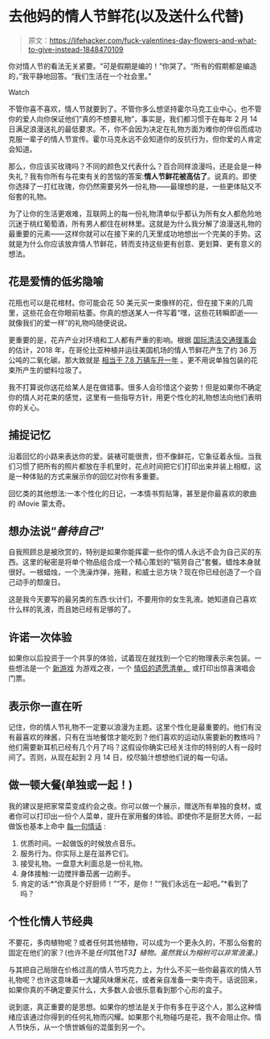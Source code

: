 # 去他妈的情人节鲜花(以及送什么代替)

> 原文：<https://lifehacker.com/fuck-valentines-day-flowers-and-what-to-give-instead-1848470109>

你对情人节的看法无关紧要。“可是假期是编的！”你哭了。“所有的假期都是编造的，”我平静地回答。“我们生活在一个社会里。”

Watch

不管你喜不喜欢，情人节就要到了。不管你多么想坚持霍尔马克工业中心，也不管你的爱人向你保证他们“真的不想要礼物”，事实是，我们都习惯于在每年 2 月 14 日满足浪漫送礼的最低要求。不，你不会因为决定在礼物方面为难你的伴侣而成功克服一辈子的情人节宣传。霍尔马克永远不会知道你的反抗行为，但你爱的人肯定会知道。

那么，你应该买玫瑰吗？不同的颜色又代表什么？百合同样浪漫吗，还是会是一种失礼？我有你所有与花束有关的苦恼的答案:**情人节鲜花被高估了**。说真的。即使你选择了一打红玫瑰，你仍然需要另外一份礼物——最理想的是，一些更体贴又不俗套的礼物。

为了让你的生活更艰难，互联网上的每一份礼物清单似乎都认为所有女人都危险地沉迷于桃红葡萄酒，所有男人都住在树林里。这就是为什么我分解了浪漫送礼物的最重要的元素——这样你就可以在接下来的几天里成功地想出一个完美的手势。这就是为什么你应该放弃情人节鲜花，转而支持这些更有创意、更划算、更有意义的想法。

## **花是爱情的低劣隐喻**

花瓶也可以是花棺材。你可能会花 50 美元买一束像样的花，但在接下来的几周里，这些花会在你眼前枯萎。你真的想送某人一件写着“嘿，这些花转瞬即逝——就像我们的爱一样”的礼物吗随便说说。

更重要的是，花卉产业对环境和工人都有严重的影响。根据 [国际清洁交通理事会](https://theicct.org/blog/staff/yes-your-mother-loves-flowers-maybe-not-cost-flying-them) 的估计，2018 年，在哥伦比亚种植并运往美国机场的情人节鲜花产生了约 36 万公吨的二氧化碳。那大致就是 [相当于 7.8 万辆车开一年](https://ideas.ted.com/the-environmental-impact-of-cut-flowers-not-so-rosy/) 。更不用说单独包装的花束所产生的塑料垃圾了。

我不打算说你送花给某人是在做错事。很多人会珍惜这个姿势！但是如果你不确定你的情人对花束的感觉，这里有一些指导方针，用更个性化的礼物想法向他们表明你的关心。

## **捕捉记忆**

沿着回忆的小路来表达你的爱。装裱可能很贵，但不像鲜花，它象征着永恒。当我们习惯了把所有的照片都放在手机里时，花点时间把它们打印出来并装上相框，这是一种体贴的方式来展示你的回忆对你有多重要。

回忆类的其他想法:一本个性化的日记，一本情书剪贴簿，甚至是你最喜欢的歌曲的 iMovie 蒙太奇。

## **想办法说“*善待自己*”**

自我照顾总是被欣赏的，特别是如果你能挥霍一些你的情人永远不会为自己买的东西。这里的秘密是将单个物品组合成一个精心策划的“犒劳自己”套餐。蜡烛本身就很好。一根蜡烛，一个洗澡炸弹，拖鞋，和威士忌方块？现在你已经创造了一个自己动手的颓废日。

这是我今天要写的最另类的东西:伙计们，不要用你的女生乳液。她知道自己喜欢什么样的乳液，而且她已经有足够的了。

## **许诺一次体验**

如果你以后投资于一个共享的体验，试着现在就找到一个它的物理表示来包装。一些想法是一个 [新游戏](https://www.target.com/p/tell-me-without-telling-me-game/-/A-82890164?ref=tgt_adv_XS000000&AFID=google_pla_df&fndsrc=tgtao&DFA=71700000012732838&CPNG=PLA_Toys%2BShopping_Local%7CToys_Ecomm_Hardlines&adgroup=SC_Toys&LID=700000001170770pgs&LNM=PRODUCT_GROUP&network=g&device=c&location=9004401&targetid=pla-517349206223&ds_rl=1246978&ds_rl=1248099&gclid=Cj0KCQiA9OiPBhCOARIsAI0y71CukT-va3-rDoHaghm2qzl6hhaqhwRvXmr-ay6pfz4brUnFB6uOGFUaApvEEALw_wcB&gclsrc=aw.ds) 为游戏之夜，一个 [情侣的遗愿清单，](https://www.amazon.com/dp/B07KS9WJ3T?asc_campaign=InlineText&asc_refurl=https://lifehacker.com/fuck-valentines-day-flowers-and-what-to-give-instead-1848470109&asc_source=&tag=kinjalifehackerlink-20) 或打印出惊喜演唱会门票。

## **表示你一直在听**

记住，你的情人节礼物不一定要以浪漫为主题。这里个性化是最重要的。他们有没有最喜欢的辣酱，只有在当地餐馆才能吃到？他们喜欢的运动队需要新的教练吗？他们需要新耳机已经有几个月了吗？这假设你确实已经关注你的特别的人有一段时间了。否则，从现在起到 2 月 14 日，绞尽脑汁想想他们说的每一句话。

## 做一顿大餐(单独或一起！)

我的建议是把家常菜变成约会之夜。你可以做一个展示，赠送所有单独的食材，或者你可以打印出一份个人菜单，提升在家用餐的体验。即使你不是厨艺大师，一起做饭也基本上命中 [每一句情话](https://lifehacker.com/how-the-five-love-languages-can-help-you-win-at-relat-1734348074) :

1.  优质时间。一起做饭的时候放点音乐。
2.  服务行为。你实际上是在滋养它们。
3.  接受礼物。一盘意大利面总是一份礼物。
4.  身体接触:一边搅拌番茄酱一边刷手。
5.  肯定的话:*“你真是个好厨师！”“不，是你！”“我们永远在一起吧。”*看到了吗？

## **个性化情人节经典**

不要花，多肉植物呢？或者任何其他植物，可以成为一个更永久的，不那么俗套的固定在他们的家？(也许不是*任何*其他*T3】植物。虽然我认为榕树可以非常浪漫。)*

与其把自己局限在价格过高的情人节巧克力上，为什么不买一些你最喜欢的情人节礼物呢？也许这意味着一大罐风味爆米花，或者亲自准备一束牛肉干。话说回来，如果你真的不确定要买什么，大多数人会很乐意看到那个心形的盒子。

说到底，真正重要的是思想。如果你的想法是关于你有多在乎这个人，那么这种情绪应该通过你得到的任何礼物而闪耀。如果那个礼物碰巧是花，我不会阻止你。情人节快乐，从一个愤世嫉俗的混蛋到另一个。
